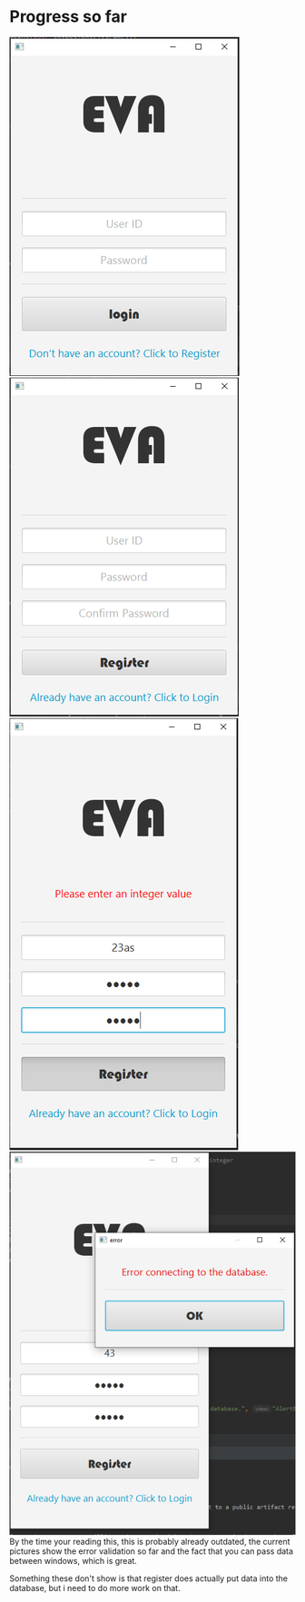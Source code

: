 # Progress so far
![](1.PNG)
![](2.PNG)
![](3.PNG)
![](4.PNG)
By the time your reading this, this is probably already outdated, the current pictures show the error validation so far and the fact that you can pass data between windows, which is great.

Something these don't show is that register does actually put data into the database, but i need to do more work on that.
